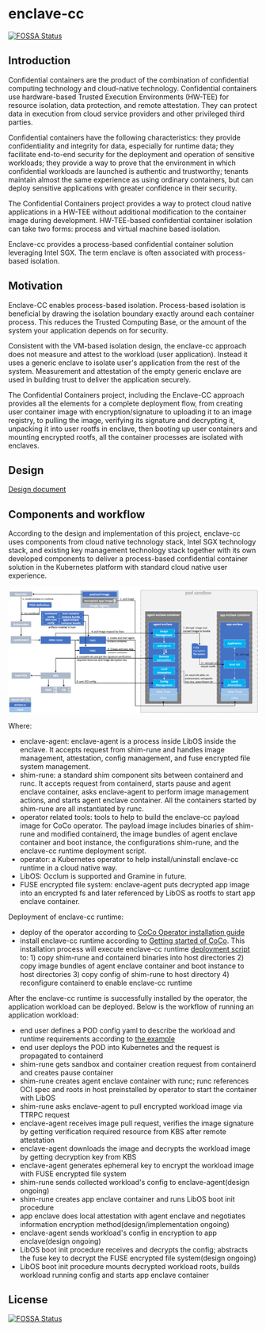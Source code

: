 # enclave-cc
[![FOSSA Status](https://app.fossa.com/api/projects/git%2Bgithub.com%2Fconfidential-containers%2Fenclave-cc.svg?type=shield)](https://app.fossa.com/projects/git%2Bgithub.com%2Fconfidential-containers%2Fenclave-cc?ref=badge_shield)

## Introduction

Confidential containers are the product of the combination of confidential computing technology and
cloud-native technology. Confidential containers use hardware-based Trusted Execution Environments
(HW-TEE) for resource isolation, data protection, and remote attestation. They can protect data in
execution from cloud service providers and other privileged third parties.

Confidential containers have the following characteristics: they provide confidentiality and
integrity for data, especially for runtime data; they facilitate end-to-end security for the
deployment and operation of sensitive workloads; they provide a way to prove that the environment
in which confidential workloads are launched is authentic and trustworthy; tenants maintain almost
the same experience as using ordinary containers, but can deploy sensitive applications with
greater confidence in their security.

The Confidential Containers project provides a way to protect cloud native applications in a 
HW-TEE without additional modification to the container image during development. HW-TEE-based
confidential container isolation can take two forms: process and virtual machine based isolation.

Enclave-cc provides a process-based confidential container solution leveraging Intel SGX. The term
enclave is often associated with process-based isolation.

## Motivation

Enclave-CC enables process-based isolation. Process-based isolation is beneficial by drawing the
isolation boundary exactly around each container process. This reduces the Trusted Computing Base,
or the amount of the system your application depends on for security.

Consistent with the VM-based isolation design, the enclave-cc approach does not measure and attest
to the workload (user application). Instead it uses a generic enclave to isolate user's application
from the rest of the system. Measurement and attestation of the empty generic enclave are used in
building trust to deliver the application securely.

The Confidential Containers project, including the Enclave-CC approach provides all the elements
for a complete deployment flow, from creating user container image with encryption/signature to
uploading it to an image registry, to pulling the image, verifying its signature and decrypting it,
unpacking it into user rootfs in enclave, then booting up user containers and mounting encrypted
rootfs, all the container processes are isolated with enclaves.

## Design
[Design document](docs/design.md)


## Components and workflow
According to the design and implementation of this project, enclave-cc uses components from cloud
native technology stack, Intel SGX technology stack, and existing key management technology stack
together with its own developed components to deliver a process-based confidential container
solution in the Kubernetes platform with standard cloud native user experience.

![ecc_components_workflow.png](docs/images/ecc_components_workflow.png)

Where:
- enclave-agent: enclave-agent is a process inside LibOS inside the enclave. It accepts request 
  from shim-rune and handles image management, attestation, config management, and fuse encrypted
  file system management.
- shim-rune: a standard shim component sits between containerd and runc. It accepts request from
  containerd, starts pause and agent enclave container, asks enclave-agent to perform image
  management actions, and starts agent enclave container. All the containers started by shim-rune
  are all instantiated by runc.
- operator related tools: tools to help to build the enclave-cc payload image for CoCo operator.
  The payload image includes binaries of shim-rune and modified containerd, the image bundles of
  agent enclave container and boot instance, the configurations shim-rune, and the enclave-cc
  runtime deployment script.
- operator: a Kubernetes operator to help install/uninstall enclave-cc runtime in a cloud native way.
- LibOS: Occlum is supported and Gramine in future.
- FUSE encrypted file system: enclave-agent puts decrypted app image into an encrypted fs and later
  referenced by LibOS as rootfs to start app enclave container.

Deployment of enclave-cc runtime:
- deploy of the operator according to [CoCo Operator installation guide](https://github.com/confidential-containers/operator/blob/main/docs/INSTALL.md)
- install enclave-cc runtime according to [Getting started of CoCo](https://github.com/confidential-containers/documentation/blob/main/quickstart.md). This installation process will
  execute enclave-cc runtime [deployment script](https://github.com/confidential-containers/enclave-cc/blob/main/tools/packaging/deploy/enclave-cc-deploy.sh) to: 1) copy shim-rune and containerd binaries into
  host directories 2) copy image bundles of agent enclave container and boot instance to host
  directories 3) copy config of shim-rune to host directory 4) reconfigure containerd to enable
  enclave-cc runtime

After the enclave-cc runtime is successfully installed by the operator, the application workload
can be deployed. Below is the workflow of running an application workload:
- end user defines a POD config yaml to describe the workload and runtime requirements according
  to  [the example](https://github.com/confidential-containers/documentation/blob/main/quickstart.md#creating-a-sample-coco-workload-using-enclave-cc)
- end user deploys the POD into Kubernetes and the request is propagated to containerd
- shim-rune gets sandbox and container creation request from containerd and creates pause container
- shim-rune creates agent enclave container with runc; runc references OCI spec and roots in host
  preinstalled by operator to start the container with LibOS
- shim-rune asks enclave-agent to pull encrypted workload image via TTRPC request
- enclave-agent receives image pull request, verifies the image signature by getting verification
  required resource from KBS after remote attestation
- enclave-agent downloads the image and decrypts the workload image by getting decryption key from KBS
- enclave-agent generates ephemeral key to encrypt the workload image with FUSE encrypted file system
- shim-rune sends collected workload's config to enclave-agent(design ongoing)
- shim-rune creates app enclave container and runs LibOS boot init procedure
- app enclave does local attestation with agent enclave and negotiates information encryption
  method(design/implementation ongoing)
- enclave-agent sends workload's config in encryption to app enclave(design ongoing)
- LibOS boot init procedure receives and decrypts the config; abstracts the fuse key to decrypt the
  FUSE encrypted file system(design ongoing)
- LibOS boot init procedure mounts decrypted workload roots, builds workload running config and
  starts app enclave container




## License
[![FOSSA Status](https://app.fossa.com/api/projects/git%2Bgithub.com%2Fconfidential-containers%2Fenclave-cc.svg?type=large)](https://app.fossa.com/projects/git%2Bgithub.com%2Fconfidential-containers%2Fenclave-cc?ref=badge_large)
